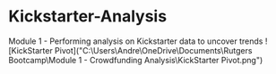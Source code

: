 # Kickstarter-Analysis
Module 1 - Performing analysis on Kickstarter data to uncover trends
![KickStarter Pivot]("C:\Users\Andre\OneDrive\Documents\Rutgers Bootcamp\Module 1 - Crowdfunding Analysis\KickStarter Pivot.png")
